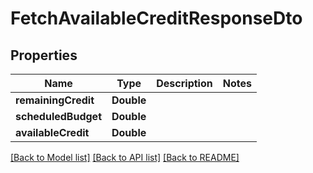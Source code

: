 # FetchAvailableCreditResponseDto

## Properties
Name | Type | Description | Notes
------------ | ------------- | ------------- | -------------
**remainingCredit** | **Double** |  | 
**scheduledBudget** | **Double** |  | 
**availableCredit** | **Double** |  | 

[[Back to Model list]](../README.md#documentation-for-models) [[Back to API list]](../README.md#documentation-for-api-endpoints) [[Back to README]](../README.md)


